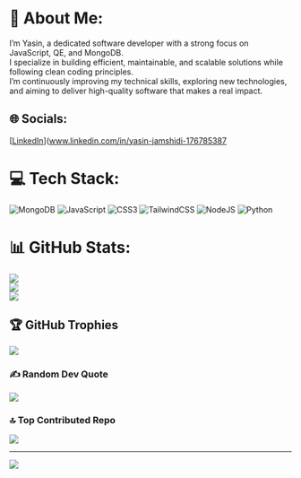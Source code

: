 # 💫 About Me:
I’m Yasin, a dedicated software developer with a strong focus on JavaScript, QE, and MongoDB.<br>I specialize in building efficient, maintainable, and scalable solutions while following clean coding principles.<br>I’m continuously improving my technical skills, exploring new technologies, and aiming to deliver high-quality software that makes a real impact.


## 🌐 Socials:
[[LinkedIn](https://img.shields.io/badge/LinkedIn-%230077B5.svg?logo=linkedin&logoColor=white)](www.linkedin.com/in/yasin-jamshidi-176785387 

# 💻 Tech Stack:
![MongoDB](https://img.shields.io/badge/MongoDB-%234ea94b.svg?style=flat&logo=mongodb&logoColor=white) ![JavaScript](https://img.shields.io/badge/javascript-%23323330.svg?style=flat&logo=javascript&logoColor=%23F7DF1E) ![CSS3](https://img.shields.io/badge/css3-%231572B6.svg?style=flat&logo=css3&logoColor=white) ![TailwindCSS](https://img.shields.io/badge/tailwindcss-%2338B2AC.svg?style=flat&logo=tailwind-css&logoColor=white) ![NodeJS](https://img.shields.io/badge/node.js-6DA55F?style=flat&logo=node.js&logoColor=white) ![Python](https://img.shields.io/badge/python-3670A0?style=flat&logo=python&logoColor=ffdd54)
# 📊 GitHub Stats:
![](https://github-readme-stats.vercel.app/api?username=Yasinjamshidi0&theme=shadow_blue&hide_border=false&include_all_commits=false&count_private=false)<br/>
![](https://nirzak-streak-stats.vercel.app/?user=Yasinjamshidi0&theme=shadow_blue&hide_border=false)<br/>
![](https://github-readme-stats.vercel.app/api/top-langs/?username=Yasinjamshidi0&theme=shadow_blue&hide_border=false&include_all_commits=false&count_private=false&layout=compact)

## 🏆 GitHub Trophies
![](https://github-profile-trophy.vercel.app/?username=Yasinjamshidi0&theme=shadow_blue&no-frame=false&no-bg=true&margin-w=4)

### ✍️ Random Dev Quote
![](https://quotes-github-readme.vercel.app/api?type=horizontal&theme=radical)

### 🔝 Top Contributed Repo
![](https://github-contributor-stats.vercel.app/api?username=Yasinjamshidi0&limit=5&theme=shadow_blue&combine_all_yearly_contributions=true)

---
[![](https://visitcount.itsvg.in/api?id=Yasinjamshidi0&icon=0&color=1)](https://visitcount.itsvg.in)

<!-- Proudly created with GPRM ( https://gprm.itsvg.in ) -->
